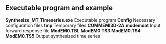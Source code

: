 Executable program and example
-
**Synthesize_MT_Timeseries.exe** Executable program
**Config** Necessary configuration files
**tmp** Temporary files
**COMMEMI3D-2A.modemdat** Input forward response file
**ModEM0.TBL** **ModEM0.TS3** **ModEM0.TS4** **ModEM0.TS5** Output synthesized time series
